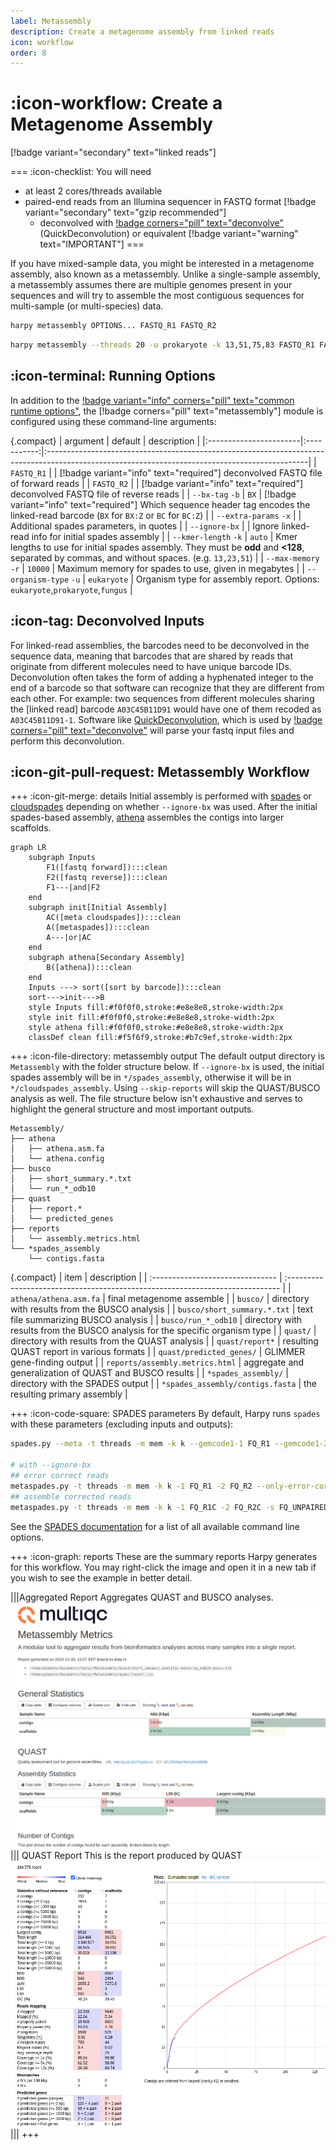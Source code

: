 ```yaml
---
label: Metassembly
description: Create a metagenome assembly from linked reads
icon: workflow
order: 8
---
```


# :icon-workflow: Create a Metagenome Assembly
[!badge variant="secondary" text="linked reads"]

===  :icon-checklist: You will need
- at least 2 cores/threads available
- paired-end reads from an Illumina sequencer in FASTQ format [!badge variant="secondary" text="gzip recommended"]
    - deconvolved with [!badge corners="pill" text="deconvolve"](deconvolve.md) (QuickDeconvolution) or equivalent [!badge variant="warning" text="IMPORTANT"]
===

If you have mixed-sample data, you might be interested in a metagenome assembly, also known as a metassembly. Unlike
a single-sample assembly, a metassembly assumes there are multiple genomes present in your sequences and will try to
assemble the most contiguous sequences for multi-sample (or multi-species) data.

```bash usage
harpy metassembly OPTIONS... FASTQ_R1 FASTQ_R2
```

```bash example
harpy metassembly --threads 20 -u prokaryote -k 13,51,75,83 FASTQ_R1 FASTQ_R2
```

## :icon-terminal: Running Options
In addition to the [!badge variant="info" corners="pill" text="common runtime options"](/common_options.md), the [!badge corners="pill" text="metassembly"] module is configured using these command-line arguments:

{.compact}
| argument               |   default   | description                                                                                                                                    |
|:-----------------------|:-----------:|:-----------------------------------------------------------------------------------------------------------------------------------------------|
| `FASTQ_R1`             |             | [!badge variant="info" text="required"] deconvolved FASTQ file of forward reads                                                                |
| `FASTQ_R2`             |             | [!badge variant="info" text="required"] deconvolved FASTQ file of reverse reads                                                                |
| `--bx-tag` `-b`        |    `BX`     | [!badge variant="info" text="required"] Which sequence header tag encodes the linked-read barcode (`BX` for `BX:Z` or `BC` for `BC:Z`)         |
| `--extra-params` `-x`  |             | Additional spades parameters, in quotes                                                                                                        |
| `--ignore-bx`          |             | Ignore linked-read info for initial spades assembly                                                                                            |
| `--kmer-length` `-k`   |   `auto`    | Kmer lengths to use for initial spades assembly. They must be **odd** and **<128**, separated by commas, and without spaces. (e.g. `13,23,51`) |
| `--max-memory` `-r`    |   `10000`   | Maximum memory for spades to use, given in megabytes                                                                                           |
| `--organism-type` `-u` | `eukaryote` | Organism type for assembly report. Options: `eukaryote`,`prokaryote`,`fungus`                                                                  |

## :icon-tag: Deconvolved Inputs
For linked-read assemblies, the barcodes need to be deconvolved in the sequence data, meaning that
barcodes that are shared by reads that originate from different molecules need to have unique barcode
IDs. Deconvolution often takes the form of adding a hyphenated integer to the end of a barcode so that software
can recognize that they are different from each other. For example: two sequences from different molecules
sharing the [linked read] barcode `A03C45B11D91` would have one of them recoded as `A03C45B11D91-1`. Software
like [QuickDeconvolution](https://github.com/RolandFaure/QuickDeconvolution), which is used by [!badge corners="pill" text="deconvolve"](deconvolve.md) will parse
your fastq input files and perform this deconvolution.

## :icon-git-pull-request: Metassembly Workflow
+++ :icon-git-merge: details
Initial assembly is performed with [spades](http://ablab.github.io/spades/) or [cloudspades](https://github.com/ablab/spades/tree/cloudspades-ismb)
depending on whether `--ignore-bx` was used. After the initial spades-based assembly,
[athena](https://github.com/abishara/athena_meta) assembles the contigs into larger scaffolds.

```mermaid
graph LR
    subgraph Inputs
        F1([fastq forward]):::clean
        F2([fastq reverse]):::clean
        F1---|and|F2
    end
    subgraph init[Initial Assembly]
        AC([meta cloudspades]):::clean
        A([metaspades]):::clean
        A---|or|AC
    end
    subgraph athena[Secondary Assembly]
        B([athena]):::clean
    end
    Inputs ---> sort([sort by barcode]):::clean
    sort--->init--->B
    style Inputs fill:#f0f0f0,stroke:#e8e8e8,stroke-width:2px
    style init fill:#f0f0f0,stroke:#e8e8e8,stroke-width:2px
    style athena fill:#f0f0f0,stroke:#e8e8e8,stroke-width:2px
    classDef clean fill:#f5f6f9,stroke:#b7c9ef,stroke-width:2px
```

+++ :icon-file-directory: metassembly output
The default output directory is `Metassembly` with the folder structure below. If `--ignore-bx` is used, the initial
spades assembly will be in `*/spades_assembly`, otherwise it will be in `*/cloudspades_assembly`. Using `--skip-reports`
will skip the QUAST/BUSCO analysis as well. The file structure below isn't exhaustive and serves to highlight the general
structure and most important outputs.
```
Metassembly/
├── athena
│   ├── athena.asm.fa
│   └── athena.config
├── busco
│   ├── short_summary.*.txt
│   └── run_*_odb10
├── quast
│   ├── report.*
│   └── predicted_genes
├── reports
│   └── assembly.metrics.html
└── *spades_assembly
    └── contigs.fasta
```
{.compact}
| item                             | description                                                                   |
| :------------------------------- | :---------------------------------------------------------------------------- |
| `athena/athena.asm.fa`           | final metagenome assemble                                                     |
| `busco/`                         | directory with results from the BUSCO analysis                                |
| `busco/short_summary.*.txt`      | text file summarizing BUSCO analysis                                          |
| `busco/run_*_odb10`              | directory with results from the BUSCO analysis for the specific organism type |
| `quast/`                         | directory with results from the QUAST analysis                                |
| `quast/report*`                  | resulting QUAST report in various formats                                     |
| `quast/predicted_genes/`         | GLIMMER gene-finding output                                                   |
| `reports/assembly.metrics.html`  | aggregate and generalization of QUAST and BUSCO results                       |
| `*spades_assembly/`              | directory with the SPADES output                                              |
| `*spades_assembly/contigs.fasta` | the resulting primary assembly                                                |

+++ :icon-code-square: SPADES parameters
By default, Harpy runs `spades` with these parameters (excluding inputs and outputs):
```bash
spades.py --meta -t threads -m mem -k k --gemcode1-1 FQ_R1 --gemcode1-2 FQ_R2

# with --ignore-bx
## error correct reads
metaspades.py -t threads -m mem -k k -1 FQ_R1 -2 FQ_R2 --only-error-correction
## assemble corrected reads
metaspades.py -t threads -m mem -k k -1 FQ_R1C -2 FQ_R2C -s FQ_UNPAIREDC --only-assembler
```
See the [SPADES documentation](http://ablab.github.io/spades/running.html) for a list of all available command line options.

+++ :icon-graph: reports
These are the summary reports Harpy generates for this workflow. You may right-click
the image and open it in a new tab if you wish to see the example in better detail.

|||Aggregated Report
Aggregates QUAST and BUSCO analyses.
![reports/assembly.metrics.html](/static/assembly_multiqc.png)
||| QUAST Report
This is the report produced by QUAST
![reports/assembly.metrics.html](/static/metassembly_quast.png)
|||
+++
